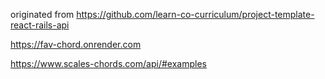 originated from 
[
https://github.com/learn-co-curriculum/project-template-react-rails-api
](https://github.com/learn-co-curriculum/react-rails-project-setup-guide)


https://fav-chord.onrender.com

https://www.scales-chords.com/api/#examples


